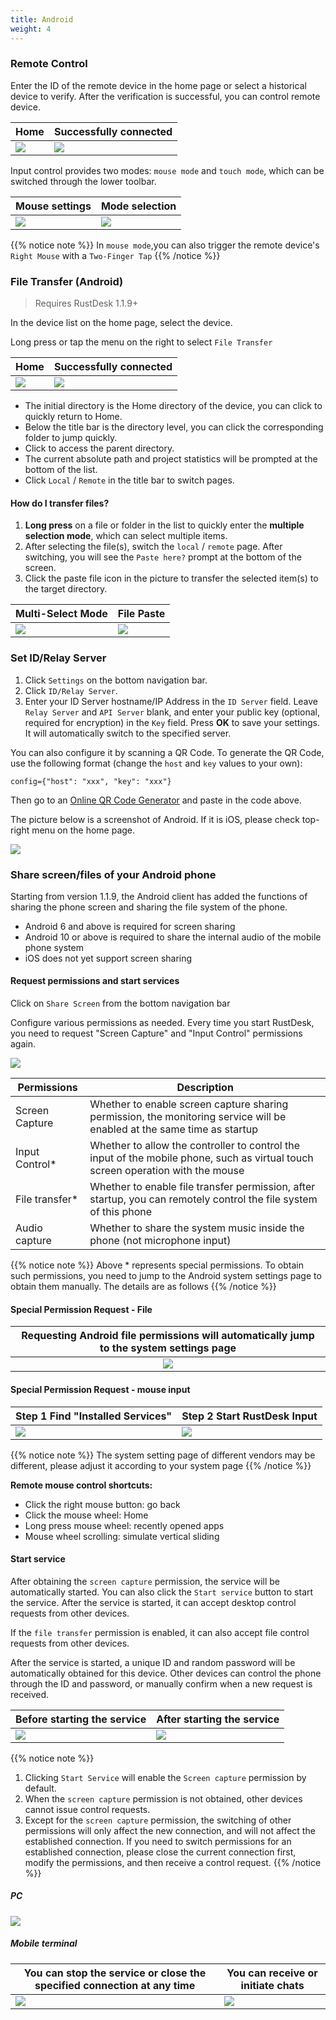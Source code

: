 ```yaml
---
title: Android
weight: 4
---
```


### Remote Control

Enter the ID of the remote device in the home page or select a historical device to verify.
After the verification is successful, you can control remote device.

| Home | Successfully connected |
| --------------- | -------------------------------------------------------- |
| ![](/docs/en/client/android/images/connection_home_en.jpg?width=300px) | ![](/docs/en/client/android/images/connection_en.jpg?width=300px) |

Input control provides two modes: `mouse mode` and `touch mode`, which can be switched through the lower toolbar.

| Mouse settings | Mode selection |
| --------------- | -------------------------------------------------------- |
| ![](/docs/en/client/android/images/touch_mode_icon_en.png?width=300px) | ![](/docs/en/client/android/images/touch_mode_en.jpg?width=300px) |

{{% notice note %}}
In `mouse mode`,you can also trigger the remote device's `Right Mouse` with a `Two-Finger Tap`
{{% /notice %}}

### File Transfer (Android)

> Requires RustDesk 1.1.9+

In the device list on the home page, select the device.

Long press or tap the menu on the right to select `File Transfer`

| Home | Successfully connected |
| --------------- | -------------------------------------------------------- |
| ![](/docs/en/client/android/images/connection_home_file_en.jpg?width=300px) | ![](/docs/en/client/android/images/file_connection_en.jpg?width=300px) |

- The initial directory is the Home directory of the device, you can click <i class="fas fa-home"></i> to quickly return to Home.
- Below the title bar is the directory level, you can click the corresponding folder to jump quickly.
- Click <i class="fas fa-arrow-up"></i> to access the parent directory.
- The current absolute path and project statistics will be prompted at the bottom of the list.
- Click `Local` / `Remote` in the title bar to switch pages.

#### How do I transfer files?

1. **Long press** on a file or folder in the list to quickly enter the **multiple selection mode**, which can select multiple items.
2. After selecting the file(s), switch the `local` / `remote` page. After switching, you will see the `Paste here?` prompt at the bottom of the screen.
3. Click the paste file icon in the picture to transfer the selected item(s) to the target directory.

| Multi-Select Mode | File Paste |
| --------------- | -------------------------------------------------------- |
| ![](/docs/en/client/android/images/file_multi_select_en.jpg?width=300px) | ![](/docs/en/client/android/images/file_copy_en.jpg?width=300px) |

### Set ID/Relay Server

1. Click `Settings` on the bottom navigation bar.
2. Click `ID/Relay Server`.
3. Enter your ID Server hostname/IP Address in the `ID Server` field. Leave `Relay Server` and `API Server` blank, and enter your public key (optional, required for encryption) in the `Key` field. Press **OK** to save your settings. It will automatically switch to the specified server.

You can also configure it by scanning a QR Code. To generate the QR Code, use the following format (change the `host` and `key` values to your own):

```nolang
config={"host": "xxx", "key": "xxx"}
```

Then go to an [Online QR Code Generator](https://www.qr-code-generator.com/) and paste in the code above.

The picture below is a screenshot of Android. If it is iOS, please check top-right menu on the home page.

![](/docs/en/client/android/images/id_setting_en.jpg?width=300px)

### Share screen/files of your Android phone

Starting from version 1.1.9, the Android client has added the functions of sharing the phone screen and sharing the file system of the phone.

- Android 6 and above is required for screen sharing
- Android 10 or above is required to share the internal audio of the mobile phone system
- iOS does not yet support screen sharing

#### **Request permissions and start services**

Click on `Share Screen` from the bottom navigation bar

Configure various permissions as needed. Every time you start RustDesk, you need to request "Screen Capture" and "Input Control" permissions again.

![](/docs/en/client/android/images/server_off_en.jpg?width=300px)

| Permissions | Description |
| -- | -- |
| Screen Capture | Whether to enable screen capture sharing permission, the monitoring service will be enabled at the same time as startup |
| Input Control* | Whether to allow the controller to control the input of the mobile phone, such as virtual touch screen operation with the mouse |
| File transfer* | Whether to enable file transfer permission, after startup, you can remotely control the file system of this phone |
| Audio capture  | Whether to share the system music inside the phone (not microphone input) |

{{% notice note %}}
Above * represents special permissions. To obtain such permissions, you need to jump to the Android system settings page to obtain them manually. The details are as follows
{{% /notice %}}

#### **Special Permission Request - File**

| Requesting Android file permissions will automatically jump to the system settings page |
| :---------------: |
| ![](/docs/en/client/android/images/get_file_en.jpg?width=300px) |

#### **Special Permission Request - mouse input**
| Step 1 Find "Installed Services" | Step 2 Start RustDesk Input |
| -- | -- |
| ![](/docs/en/client/android/images/get_input1_en.jpg?width=300px) | ![](/docs/en/client/android/images/get_input2_en.jpg?width=300px) |

{{% notice note %}}
The system setting page of different vendors may be different, please adjust it according to your system page
{{% /notice %}}

**Remote mouse control shortcuts:**

- Click the right mouse button: go back
- Click the mouse wheel: Home
- Long press mouse wheel: recently opened apps
- Mouse wheel scrolling: simulate vertical sliding

#### **Start service**

After obtaining the `screen capture` permission, the service will be automatically started. You can also click the `Start service` button to start the service. After the service is started, it can accept desktop control requests from other devices.

If the `file transfer` permission is enabled, it can also accept file control requests from other devices.

After the service is started, a unique ID and random password will be automatically obtained for this device. Other devices can control the phone through the ID and password, or manually confirm when a new request is received.

| Before starting the service | After starting the service |
| -- | -- |
| ![](/docs/en/client/android/images/server_off_en.jpg?width=300px) | ![](/docs/en/client/android/images/server_on_en.jpg?width=300px) |

{{% notice note %}}
1. Clicking `Start Service` will enable the `Screen capture` permission by default.
2. When the `screen capture` permission is not obtained, other devices cannot issue control requests.
3. Except for the `screen capture` permission, the switching of other permissions will only affect the new connection, and will not affect the established connection. If you need to switch permissions for an established connection, please close the current connection first, modify the permissions, and then receive a control request.
{{% /notice %}}

##### PC

![](/docs/en/client/android/images/android_server_pc_side_en.png?width=700px)

##### Mobile terminal

| You can stop the service or close the specified connection at any time | You can receive or initiate chats |
| -- | -- |
| ![](/docs/en/client/android/images/server_on_en.jpg?width=300px) | ![](/docs/en/client/android/images/android_server2_en.jpg?width=300px) |
